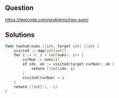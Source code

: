 ## Question

https://leetcode.com/problems/two-sum/

## Solutions

```go
func twoSum(nums []int, target int) []int {
	visited := map[int]int{}
	for i := 0; i < len(nums); i++ {
		curNum := nums[i]
		if idx, ok := visited[target-curNum]; ok {
			return []int{idx, i}
		}
		visited[curNum] = i
	}
	return []int{-1, -1}
}
```
